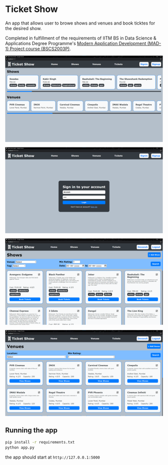 # Ticket Show

An app that allows user to browe shows and venues and book ticktes for the desired show.

Completed in fulfillment of the requirements of IITM BS in Data Science & Applications Degree Programme's [Modern Application Development (MAD-1) Project course (BSCS2003P)](https://study.iitm.ac.in/ds/course_pages/BSCS2003P.html).  

![Homepage](images/home.png)

![Login Page](images/login.png)

![Shows](images/shows.png)

![Venues](images/venues.png)

## Running the app

```bash
pip install -r requirements.txt
python app.py
```

the app should start at `http://127.0.0.1:5000`
